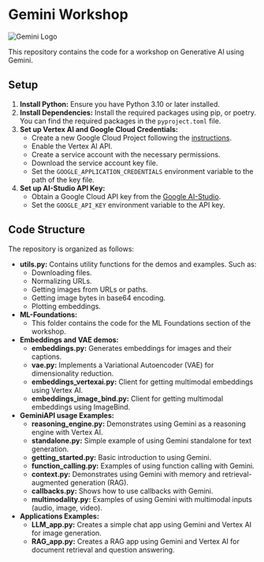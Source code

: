 
# Gemini Workshop

![Gemini Logo](https://raw.githubusercontent.com/haruiz/geminiplayground/main/images/logo.png)

This repository contains the code for a workshop on Generative AI using Gemini.

## Setup

1. **Install Python:** Ensure you have Python 3.10 or later installed.
2. **Install Dependencies:** Install the required packages using pip, or poetry. You can find the required packages in the `pyproject.toml` file.
3. **Set up Vertex AI and Google Cloud Credentials:**
   - Create a new Google Cloud Project following the [instructions](https://cloud.google.com/resource-manager/docs/creating-managing-projects).
   - Enable the Vertex AI API.
   - Create a service account with the necessary permissions.
   - Download the service account key file.
   - Set the `GOOGLE_APPLICATION_CREDENTIALS` environment variable to the path of the key file.
4. **Set up AI-Studio API Key:**
   - Obtain a Google Cloud API key from the [Google AI-Studio](https://aistudio.google.com/app/apikey).
   - Set the `GOOGLE_API_KEY` environment variable to the API key.

## Code Structure

The repository is organized as follows:

- **utils.py:** Contains utility functions for the demos and examples. Such as:
    - Downloading files.
    - Normalizing URLs.
    - Getting images from URLs or paths.
    - Getting image bytes in base64 encoding.
    - Plotting embeddings.
- **ML-Foundations:**
    - This folder contains the code for the ML Foundations section of the workshop.
- **Embeddings and VAE demos:**
    - **embeddings.py:** Generates embeddings for images and their captions.
    - **vae.py:** Implements a Variational Autoencoder (VAE) for dimensionality reduction.
    - **embeddings_vertexai.py:** Client for getting multimodal embeddings using Vertex AI.
    - **embeddings_image_bind.py:** Client for getting multimodal embeddings using ImageBind.
- **GeminiAPI usage Examples:**
    - **reasoning_engine.py:** Demonstrates using Gemini as a reasoning engine with Vertex AI.
    - **standalone.py:** Simple example of using Gemini standalone for text generation.
    - **getting_started.py:** Basic introduction to using Gemini.
    - **function_calling.py:** Examples of using function calling with Gemini.
    - **context.py:** Demonstrates using Gemini with memory and retrieval-augmented generation (RAG).
    - **callbacks.py:** Shows how to use callbacks with Gemini.
    - **multimodality.py:** Examples of using Gemini with multimodal inputs (audio, image, video).
- **Applications Examples:**
    - **LLM_app.py:** Creates a simple chat app using Gemini and Vertex AI for image generation.
    - **RAG_app.py:** Creates a RAG app using Gemini and Vertex AI for document retrieval and question answering.

